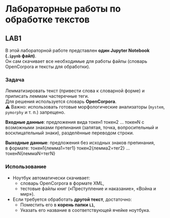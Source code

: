 # Лабораторные работы по обработке текстов

## LAB1

В этой лабораторной работе представлен **один Jupyter Notebook (`.ipynb` файл)**.  
Он сам скачивает все необходимые для работы файлы (словарь OpenCorpora и тексты для обработки).

### Задача
Лемматизировать текст (привести слова к словарной форме) и приписать леммам частеречные теги.  
Для решения используется словарь **OpenCorpora**.  
⚠️ Важно: использовать готовые морфологические анализаторы (`mystem`, `pymorphy` и т. п.) запрещено.

**Входные данные**: предложения вида  токен1 токен2 ... токенN с возможными знаками препинания (запятая, точка, вопросительный и восклицательный знаки), разделённые переводом строки.

**Выходные данные**: предложения без исходных знаков препинания,  
в формате:  токен1{лемма1=тег1} токен2{лемма2=тег2} ... токенN{леммаN=тегN} 

### Использование
- Ноутбук автоматически скачивает:
  - словарь OpenCorpora в формате XML,
  - тестовые файлы книг («Преступление и наказание», «Война и мир»).
- Если требуется обработать **другой текст**, достаточно:
  - Поместить его в **корень папки `L1`**,
  - Указать его название в соответствующей ячейке ноутбука.